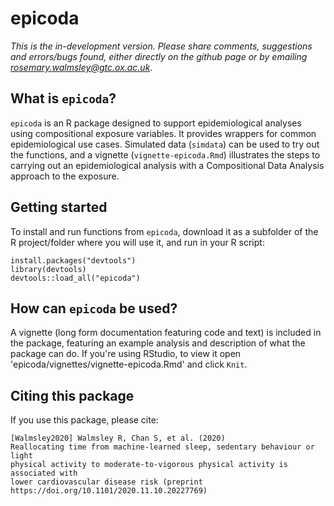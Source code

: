 # epicoda

*This is the in-development version. Please share comments, suggestions and errors/bugs found, either directly on the github page or by emailing rosemary.walmsley@gtc.ox.ac.uk*. 

## What is `epicoda`? 
`epicoda` is an R package designed to support epidemiological analyses using compositional exposure variables. It provides wrappers for common epidemiological use cases. Simulated data (`simdata`) can be used to try out the functions, and a vignette (`vignette-epicoda.Rmd`) illustrates the steps to carrying out an epidemiological analysis with a Compositional Data Analysis approach to the exposure. 

## Getting started
To install and run functions from `epicoda`, download it as a subfolder of the R project/folder where you will use it, and run in your R script: 
```{r}
install.packages("devtools")
library(devtools)
devtools::load_all("epicoda")
```
## How can `epicoda` be used? 
A vignette (long form documentation featuring code and text) is included in the package, featuring an example analysis and description of what the package can do. If you're using RStudio, to view it open 'epicoda/vignettes/vignette-epicoda.Rmd' and click `Knit`. 

## Citing this package
If you use this package, please cite:
```
[Walmsley2020] Walmsley R, Chan S, et al. (2020)
Reallocating time from machine-learned sleep, sedentary behaviour or light 
physical activity to moderate-to-vigorous physical activity is associated with 
lower cardiovascular disease risk (preprint https://doi.org/10.1101/2020.11.10.20227769)
```
